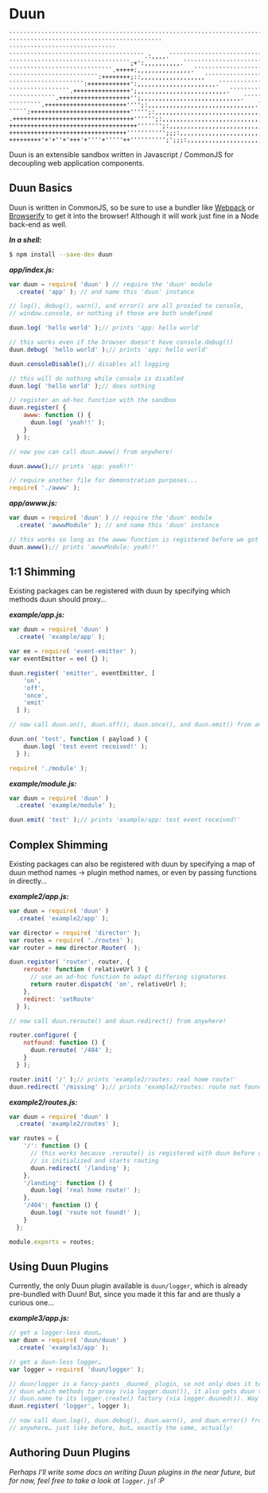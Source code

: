 # Duun

    ``````````````````````````````````````````````````````````````````````````
    ``````````````````````````````````````````` ``````````````````````````````
    ``````````````````````````````````````.:,,,,.`````````````````````````````
    ``````````````````````````````````;+':,,,,,,,,,,.`````````````````````````
    `````````````````````````````.+++++:,,,,,,,,,,,,,,,.``````````````````````
    `````````````````````````:++++++++;::,,,,,,,,,,,,,,,,,,```````````````````
    `````````````````````:++++++++++++':,,,,,,,,,,,,,,,,,,,,,,.```````````````
    `````````````````.++++++++++++++++';,,,,,,,,,,,,,,,,,,,,,,,,,.````````````
    `````````````.++++++++++++++++++++'';,,,,,,,,,,,,,,,,,,,,,,,,,,,,.````````
    `````````.+++++++++++++++++++++++'''';:,,,,,,,,,,,,,,,,,,,,,,,,,,,,,,.````
    `````:++++++++++++++++++++++++++++''''';:,,,,,,,,,,,,,,,,,,,,,,,,,,,,,,,,`
    .++++++++++++++++++++++++++++++++++'''''';:,,,,,,,,,,,,,,,,,,,,,,,,,,,,,,,
    ++++++++++++++++++++++++++++++++++++''''''';:,,,,,,,,,,,,,,,,,,,,,,,,,,,,,
    +++++++++++++++++++++++++++++++++''''''''''';;;:,,,,,,,,,,,,,,,,,,,,,,,,,,
    +++++++++'+'+''+'+++'+''''+'''''++'''''''''';';;;:,,,,,,,,,,,,,,,,,,,,,,,,

Duun is an extensible sandbox written in Javascript / CommonJS for decoupling web application components.


## Duun Basics
Duun is written in CommonJS, so be sure to use a bundler like [Webpack](http://webpack.github.io) or [Browserify](http://browserify.org) to get it into the browser! Although it will work just fine in a Node back-end as well.

_**In a shell:**_
```sh
$ npm install --save-dev duun
```

_**app/index.js:**_
```js
var duun = require( 'duun' ) // require the 'duun' module
  .create( 'app' ); // and name this 'duun' instance

// log(), debug(), warn(), and error() are all proxied to console,
// window.console, or nothing if those are both undefined

duun.log( 'hello world' );// prints 'app: hello world'

// this works even if the browser doesn't have console.debug())
duun.debug( 'hello world' );// prints 'app: hello world'

duun.consoleDisable();// disables all logging

// this will do nothing while console is disabled
duun.log( 'hello world' );// does nothing

// register an ad-hoc function with the sandbox
duun.register( {
    awww: function () {
      duun.log( 'yeah!!' );
    }
  } );

// now you can call duun.awww() from anywhere!

duun.awww();// prints 'app: yeah!!'

// require another file for demonstration purposes...
require( './awww' );
```

_**app/awww.js:**_
```js
var duun = require( 'duun' ) // require the 'duun' module
  .create( 'awwwModule' ); // and name this 'duun' instance

// this works so long as the awww function is registered before we got here
duun.awww();// prints 'awwwModule: yeah!!'

```


## 1:1 Shimming
Existing packages can be registered with duun by specifying which methods duun should proxy…

_**example/app.js:**_
```js
var duun = require( 'duun' )
  .create( 'example/app' );

var ee = require( 'event-emitter' );
var eventEmitter = ee( {} );

duun.register( 'emitter', eventEmitter, [
    'on',
    'off',
    'once',
    'emit'
  ] );

// now call duun.on(), duun.off(), duun.once(), and duun.emit() from anywhere!

duun.on( 'test', function ( payload ) {
    duun.log( 'test event received!' );
  } );

require( './module' );
```

_**example/module.js:**_
```js
var duun = require( 'duun' )
  .create( 'example/module' );

duun.emit( 'test' );// prints 'example/app: test event received!'
```


## Complex Shimming
Existing packages can also be registered with duun by specifying a map of duun method names -> plugin method names, or even by passing functions in directly…

_**example2/app.js:**_
```js
var duun = require( 'duun' )
  .create( 'example2/app' );

var director = require( 'director' );
var routes = require( './routes' );
var router = new director.Router(  );

duun.register( 'router', router, {
    reroute: function ( relativeUrl ) {
      // use an ad-hoc function to adapt differing signatures
      return router.dispatch( 'on', relativeUrl );
    },
    redirect: 'setRoute'
  } );

// now call duun.reroute() and duun.redirect() from anywhere!

router.configure( {
    notfound: function () {
      duun.reroute( '/404' );
    }
  } );

router.init( '/' );// prints 'example2/routes: real home route!'
duun.redirect( '/missing' );// prints 'example2/routes: route not found!'
```

_**example2/routes.js:**_
```js
var duun = require( 'duun' )
  .create( 'example2/routes' );

var routes = {
    '/': function () {
      // this works because .reroute() is registered with duun before director
      // is initialized and starts routing
      duun.redirect( '/landing' );
    },
    '/landing': function () {
      duun.log( 'real home route!' );
    },
    '/404': function () {
      duun.log( 'route not found!' );
    }
  };

module.exports = routes;
```


## Using Duun Plugins
Currently, the only Duun plugin available is `duun/logger`, which is already pre-bundled with Duun! But, since you made it this far and are thusly a curious one…

_**example3/app.js:**_
```js
// get a logger-less duun…
var duun = require( 'duun/duun' )
  .create( 'example3/app' );

// get a duun-less logger…
var logger = require( 'duun/logger' );

// duun/logger is a fancy-pants _duuned_ plugin, so not only does it tell
// duun which methods to proxy (via logger.duun()), it also gets duun to pass
// duun.name to its logger.create() factory (via logger.duuned()). Way rad!
duun.register( 'logger', logger );

// now call duun.log(), duun.debug(), duun.warn(), and duun.error() from
// anywhere… just like before, but… exactly the same, actually!
```


## Authoring Duun Plugins
_Perhaps I'll write some docs on writing Duun plugins in the near future, but for now, feel free to take a look at `logger.js`! :P_

